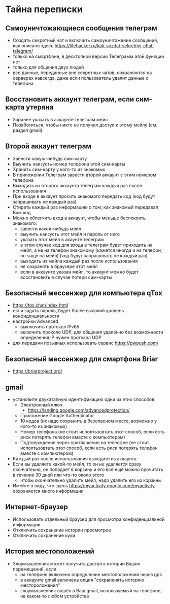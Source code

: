 # Тайна переписки

## Самоуничтожающиеся сообщения телеграм
* Создать секретный чат и включить самоуничтожение сообщений, как описано здесь https://lifehacker.ru/kak-sozdat-sekretnyj-chat-telegram/
* только на смартфоне, в десктопной версии Телеграмм этой функции нет
* только для общения двух людей
* все данные, переданные вне секретных чатов, сохраняются на серверах навсегда, даже если пользователь удалит данные с телефона
 
## Восстановить аккаунт телеграм, если сим-карта утеряна
* Заранее указать в аккаунте телеграм мейл
* Позаботиться, чтобы никто не получил доступ к этому мейлу (см. раздел gmail)

## Второй аккаунт телеграм
* Завести какую-нибудь сим-карту
* Выучить наизусть номер телефона этой сим-карты
* Хранить сим-карту у кого-то из знакомых
* В приложении Телеграм завести второй аккаунт с этим номером телефона
* Выходить из второго аккаунта телеграм каждый раз после использования
* При входе в аккаунт просить знакомого передать код (код будут запрашивать не каждый раз)
* Стирать каждый раз информацию о том, как знакомый передавал Вам код
* Можно облегчить вход в аккаунт, чтобы меньше беспокоить знакомого:
  + завести какой-нибудь мейл
  + выучить наизусть этот мейл и пароль от него
  + указать этот мейл в акаунте телеграм
  + в этом случае код для входа в телеграм будет приходить на мейл, а не на телефон знакомому (кажется иногда и на телефон, но чаще на мейл) (код будут запрашивать не каждый раз)
  + выходить из мейла каждый раз после использования
  + не сохранять в браузере этот мейл
  + если в аккаунте указан мейл, то аккаунт можно будет восстановить в случае потери сим-карты

## Безопасный мессенжер для компьютера qTox
* https://tox.chat/index.html
* если задать пароль, будет более высокий уровень конфиденциальности
* настройки Advanced
  + выключить протокол IPv65 
  + включить проколо UDP, для общения удалённо без возможности определения IP нужен протокол UDP
* для передачи позывных использовать сервис https://pwpush.com/

## Безопасный мессенжер для смартфона Briar
* https://briarproject.org/

## gmail
* установите двухэтапную идентификацию одни из этих способов:
  + Электронный ключ
     - https://landing.google.com/advancedprotection/
  + Приложение Google Authenticator
  + 10 кодов (их надо сохранить в безопасном месте, возможно у кого-то из знакомых)
  + Номер телефона (не стоит исполтьзовтать этот способ, если есть риск потерять телефон вместе с компьютером)
  + Подтверждение через приглашение на телеофне (не стоит исполтьзовтать этот способ, если есть риск потерять телефон вместе с компьютером)
* Каждый раз после использования выходите из аккаунта
* Если вы удаляете какой-то мейл, то он не удаляется сразу окончатеьно, он попадает в корзину и его всё ещё можно прочитать в течение 30 дней или что-то около этого
  + чтобы окончательно удалить мейл, надо удалить его из корзины
* Имейте в виду, что здесь https://myactivity.google.com/myactivity сохраняется много информации
  
## Интернет-браузер
* Использовать отдельный браузер для просмотра конфиденциальной информации 
* Отключить сохранение истории просмотров
* Отключить сохранение куки

## История местоположений
* Злоумышленник может получить доступ к истории Ваших перемещений, если
  + на телефоне включено определение местоположения через gps
  + в аккаунте gmail включена опция "сохраненять историю местороложения"
  + злоумышленник вошёл в Ваш gmail, используемый на телефоне, на каком-то любом устройстве
